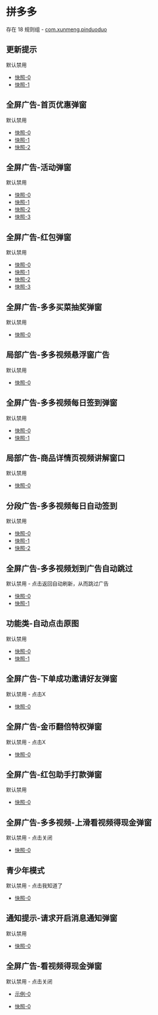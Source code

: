 # 拼多多

存在 18 规则组 - [com.xunmeng.pinduoduo](/src/apps/com.xunmeng.pinduoduo.ts)

## 更新提示

默认禁用

- [快照-0](https://i.gkd.li/import/12642017)
- [快照-1](https://i.gkd.li/import/13195645)

## 全屏广告-首页优惠弹窗

默认禁用

- [快照-0](https://i.gkd.li/import/12642015)
- [快照-1](https://i.gkd.li/import/12642019)
- [快照-2](https://i.gkd.li/import/13761182)

## 全屏广告-活动弹窗

默认禁用

- [快照-0](https://i.gkd.li/import/12642032)
- [快照-1](https://i.gkd.li/import/12642038)
- [快照-2](https://i.gkd.li/import/13308175)
- [快照-3](https://i.gkd.li/import/14310581)

## 全屏广告-红包弹窗

默认禁用

- [快照-0](https://i.gkd.li/import/12642023)
- [快照-1](https://i.gkd.li/import/13625441)
- [快照-2](https://i.gkd.li/import/13669963)
- [快照-3](https://i.gkd.li/import/13944160)

## 全屏广告-多多买菜抽奖弹窗

默认禁用

- [快照-0](https://i.gkd.li/import/12642053)

## 局部广告-多多视频悬浮窗广告

默认禁用

- [快照-0](https://i.gkd.li/import/12642058)

## 全屏广告-多多视频每日签到弹窗

默认禁用

- [快照-0](https://i.gkd.li/import/12700615)
- [快照-1](https://i.gkd.li/import/13804657)

## 局部广告-商品详情页视频讲解窗口

默认禁用

- [快照-0](https://i.gkd.li/import/13178326)

## 分段广告-多多视频每日自动签到

默认禁用

- [快照-0](https://i.gkd.li/import/13201422)
- [快照-1](https://i.gkd.li/import/13372677)
- [快照-2](https://i.gkd.li/import/13205634)

## 全屏广告-多多视频划到广告自动跳过

默认禁用 - 点击返回自动刷新，从而跳过广告

- [快照-0](https://i.gkd.li/import/13446291)
- [快照-1](https://i.gkd.li/import/13791119)

## 功能类-自动点击原图

默认禁用

- [快照-0](https://i.gkd.li/import/13925378)
- [快照-1](https://i.gkd.li/import/13925380)

## 全屏广告-下单成功邀请好友弹窗

默认禁用 - 点击X

- [快照-0](https://i.gkd.li/import/13927594)

## 全屏广告-金币翻倍特权弹窗

默认禁用 - 点击X

- [快照-0](https://i.gkd.li/import/13944165)

## 全屏广告-红包助手打款弹窗

默认禁用

- [快照-0](https://i.gkd.li/import/13972251)

## 全屏广告-多多视频-上滑看视频得现金弹窗

默认禁用 - 点击关闭

- [快照-0](https://i.gkd.li/import/13809053)

## 青少年模式

默认禁用 - 点击我知道了

- [快照-0](https://i.gkd.li/import/13809053)

## 通知提示-请求开启消息通知弹窗

默认禁用

- [快照-0](https://i.gkd.li/import/14109435)

## 全屏广告-看视频得现金弹窗

默认禁用 - 点击关闭

- [示例-0](https://m.gkd.li/57941037/532b339f-066c-4b35-9ca7-cb3821dcea5f)

- [快照-0](https://i.gkd.li/import/14305741)
